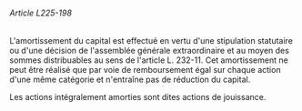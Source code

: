 ###### Article L225-198

L'amortissement du capital est effectué en vertu d'une stipulation statutaire ou d'une décision de l'assemblée générale extraordinaire et au moyen des sommes distribuables au sens de l'article L. 232-11. Cet amortissement ne peut être réalisé que par voie de remboursement égal sur chaque action d'une même catégorie et n'entraîne pas de réduction du capital.

Les actions intégralement amorties sont dites actions de jouissance.

